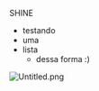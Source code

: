 
SHINE

- testando
- uma
- lista
	- dessa forma :)

![Untitled.png](https://prod-files-secure.s3.us-west-2.amazonaws.com/635129fa-472b-4772-b70c-97f7b86fd14d/f2ba8671-64f2-4498-a41e-f207dded1919/Untitled.png?X-Amz-Algorithm=AWS4-HMAC-SHA256&X-Amz-Content-Sha256=UNSIGNED-PAYLOAD&X-Amz-Credential=AKIAT73L2G45HZZMZUHI%2F20240731%2Fus-west-2%2Fs3%2Faws4_request&X-Amz-Date=20240731T231633Z&X-Amz-Expires=3600&X-Amz-Signature=c2c1deecc6849969ccfa120f61beda0fa5ab1761836ab53240d0911736cf811c&X-Amz-SignedHeaders=host&x-id=GetObject)

